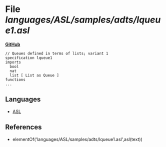 # File _languages/ASL/samples/adts/lqueue1.asl_
**[GitHub](https://github.com/softlang/yas/blob/master/languages/ASL/samples/adts/lqueue1.asl)**
```
// Queues defined in terms of lists; variant 1
specification lqueue1
imports
  bool
  nat
  list [ List as Queue ]
functions
...
```

## Languages
* [ASL](../languages/ASL.md)

## References
* elementOf('languages/ASL/samples/adts/lqueue1.asl',asl(text))
